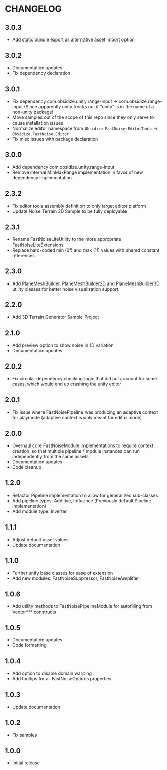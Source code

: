 # CHANGELOG

## 3.0.3

- Add static bundle export as alternative asset import option

## 3.0.2

- Documentation updates
- Fix dependency declaration

## 3.0.1

- Fix dependency com.obsidize.unity.range-input -> com.obsidize.range-input
  (Since apparently unity freaks out if "unity" is in the name of a non-unity
  package)
- Move samples out of the scope of this repo since they only serve to cause
  installation issues
- Normalize editor namespace from `Obsidize.FastNoise.EditorTools` ->
  `Obsidize.FastNoise.Editor`
- Fix misc issues with package declaration

## 3.0.0

- Add dependency com.obsidize.unity.range-input
- Remove internal MinMaxRange implementation in favor of new dependency
  implementation

## 2.3.2

- Fix editor tools assembly definition to only target editor platform
- Update Noise Terrain 3D Sample to be fully deployable

## 2.3.1

- Rename FastNoiseLiteUtility to the more appropriate FastNoiseLiteExtensions
- Replace hard-coded min (0f) and max (1f) values with shared constant
  references

## 2.3.0

- Add PlaneMeshBuilder, PlaneMeshBuilder2D and PlaneMeshBuilder3D utility
  classes for better noise visualization support.

## 2.2.0

- Add 3D Terrain Generator Sample Project

## 2.1.0

- Add preview option to show noise in 1D variation
- Documentation updates

## 2.0.2

- Fix circular dependency checking logic that did not account for some cases,
  which would end up crashing the unity editor

## 2.0.1

- Fix issue where FastNoisePipeline was producing an adaptive context for
  playmode (adaptive context is only meant for editor mode)

## 2.0.0

- Overhaul core FastNoiseModule implementations to require context creation, so
  that multiple pipeline / module instances can run independently from the same
  assets
- Documentation updates
- Code cleanup

## 1.2.0

- Refactor Pipeline implementation to allow for generalized sub-classes
- Add pipeline types: Additive, Influence (Previously default Pipeline
  implementation)
- Add module type: Inverter

## 1.1.1

- Adjust default asset values
- Update documentation

## 1.1.0

- Further unify base classes for ease of extension
- Add new modules: FastNoiseSuppressor, FastNoiseAmplifier

## 1.0.6

- Add utility methods to FastNoisePipelineModule for autofilling from Vector***
  constructs

## 1.0.5

- Documentation updates
- Code formatting

## 1.0.4

- Add option to disable domain warping
- Add tooltips for all FastNoiseOptions properties

## 1.0.3

- Update documentation

## 1.0.2

- Fix samples

## 1.0.0

- Initial release
